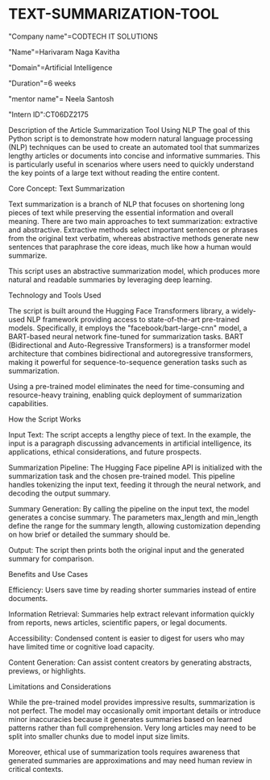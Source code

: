 # TEXT-SUMMARIZATION-TOOL

"Company name"=CODTECH IT SOLUTIONS

"Name"=Harivaram Naga Kavitha

"Domain"=Artificial Intelligence

"Duration"=6 weeks

"mentor name"= Neela Santosh

 "Intern ID":CT06DZ2175

 Description of the Article Summarization Tool Using NLP
The goal of this Python script is to demonstrate how modern natural language processing (NLP) techniques can be used to create an automated tool that summarizes lengthy articles or documents into concise and informative summaries. This is particularly useful in scenarios where users need to quickly understand the key points of a large text without reading the entire content.

Core Concept: Text Summarization

Text summarization is a branch of NLP that focuses on shortening long pieces of text while preserving the essential information and overall meaning. There are two main approaches to text summarization: extractive and abstractive. Extractive methods select important sentences or phrases from the original text verbatim, whereas abstractive methods generate new sentences that paraphrase the core ideas, much like how a human would summarize.

This script uses an abstractive summarization model, which produces more natural and readable summaries by leveraging deep learning.

Technology and Tools Used

The script is built around the Hugging Face Transformers library, a widely-used NLP framework providing access to state-of-the-art pre-trained models. Specifically, it employs the "facebook/bart-large-cnn" model, a BART-based neural network fine-tuned for summarization tasks. BART (Bidirectional and Auto-Regressive Transformers) is a transformer model architecture that combines bidirectional and autoregressive transformers, making it powerful for sequence-to-sequence generation tasks such as summarization.

Using a pre-trained model eliminates the need for time-consuming and resource-heavy training, enabling quick deployment of summarization capabilities.

How the Script Works

Input Text: The script accepts a lengthy piece of text. In the example, the input is a paragraph discussing advancements in artificial intelligence, its applications, ethical considerations, and future prospects.

Summarization Pipeline: The Hugging Face pipeline API is initialized with the summarization task and the chosen pre-trained model. This pipeline handles tokenizing the input text, feeding it through the neural network, and decoding the output summary.

Summary Generation: By calling the pipeline on the input text, the model generates a concise summary. The parameters max_length and min_length define the range for the summary length, allowing customization depending on how brief or detailed the summary should be.

Output: The script then prints both the original input and the generated summary for comparison.

Benefits and Use Cases

Efficiency: Users save time by reading shorter summaries instead of entire documents.

Information Retrieval: Summaries help extract relevant information quickly from reports, news articles, scientific papers, or legal documents.

Accessibility: Condensed content is easier to digest for users who may have limited time or cognitive load capacity.

Content Generation: Can assist content creators by generating abstracts, previews, or highlights.

Limitations and Considerations

While the pre-trained model provides impressive results, summarization is not perfect. The model may occasionally omit important details or introduce minor inaccuracies because it generates summaries based on learned patterns rather than full comprehension. Very long articles may need to be split into smaller chunks due to model input size limits.

Moreover, ethical use of summarization tools requires awareness that generated summaries are approximations and may need human review in critical contexts.


